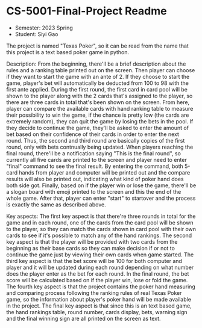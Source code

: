 # CS-5001-Final-Project Readme

* Semester: 2023 Spring
* Student: Siyi Gao

The project is named "Texas Poker", so it can be read from the name that this project is a text based poker game in python. 

Description:
From the beginning, there'll be a brief description about the rules and a ranking table printed out on the screen. Then player can choose if they want to start the game with an ante of 2. If they choose to start the game, player's bet will automatically be deducted from 100 to 98 with the first ante applied. During the first round, the first card in card pool will be shown to the player along with the 2 cards that's assigned to the player, so there are three cards in total that's been shown on the screen. From here, player can compare the available cards with hand ranking table to measure their possibility to win the game, if the chance is pretty low (the cards are extremely random), they can quit the game by losing the bets in the pool. If they decide to continue the game, they'll be asked to enter the amount of bet based on their confidence of their cards in order to enter the next round. Thus, the second and third round are basically copies of the first round, only with bets contnually being updated. When players reaching the final round, there'll be a notification saying "This is the final round", so currently all five cards are printed to the screen and player need to enter "final" command to see the final result. By entering the command, both 5-card hands from player and computer will be printed out and the compare results will also be printed out, indicating what kind of poker hand does both side got. Finally, based on if the player win or lose the game, there'll be a slogan board with emoji printed to the screen and this the end of the whole game. After that, player can enter "start" to startover and the process is exactly the same as described above.

Key aspects:
The first key aspect is that there're three rounds in total for the game and in each round, one of the cards from the card pool will be shown to the player, so they can match the cards shown in card pool with their own cards to see if it's possible to match any of the hand rankings. The second key aspect is that the player will be provided with two cards from the beginning as their base cards so they can make decision if or not to continue the game just by viewing their own cards when game started. The third key aspect is that the bet score will be 100 for both computer and player and it will be updated during each round depending on what number does the player enter as the bet for each round. In the final round, the bet score will be calculated based on if the player win, lose or fold the game. The fourth key aspect is that the project contains the poker hand measuring and comparing process following the ranking rules of real Texas Poker game, so the information about player's poker hand will be made available in the project. The final key aspect is that since this is an text based game, the hand rankings table, round number, cards display, bets, warning sign and the final winning sign are all printed on the screen as text. 
